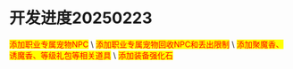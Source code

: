# 开发进度20250223

<mark style="color:red;">添加职业专属宠物NPC</mark>\ <mark style="color:red;">添加职业专属宠物回收NPC和丢出限制</mark>\ <mark style="color:red;">添加聚魔香、诱魔香、等级礼包等相关道具</mark>\ <mark style="color:red;">添加装备强化石</mark>
